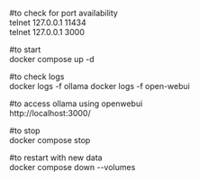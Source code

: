 #to check for port availability  
telnet 127.0.0.1 11434  
telnet 127.0.0.1 3000

#to start  
docker compose up -d

#to check logs  
docker logs -f ollama
docker logs -f open-webui

#to access ollama using openwebui  
http://localhost:3000/  

#to stop  
docker compose stop

#to restart with new data  
docker compose down --volumes  
